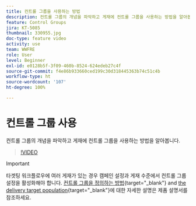 ```yaml
---
title: 컨트롤 그룹을 사용하는 방법
description: 컨트롤 그룹의 개념을 파악하고 게재에 컨트롤 그룹을 사용하는 방법을 알아봅니다.
feature: Control Groups
jira: KT-5085
thumbnail: 330955.jpg
doc-type: feature video
activity: use
team: WWFRE
role: User
level: Beginner
exl-id: e0128b5f-3f09-460b-8524-624edeb27c4f
source-git-commit: f4e86b933660ced199c30d318445363b74c51c4b
workflow-type: ht
source-wordcount: '107'
ht-degree: 100%

---
```


# 컨트롤 그룹 사용

컨트롤 그룹의 개념을 파악하고 게재에 컨트롤 그룹을 사용하는 방법을 알아봅니다.

>[!VIDEO](https://video.tv.adobe.com/v/330955?quality=12&learn=on)

>[!IMPORTANT]
>타겟팅 워크플로우에 여러 게재가 있는 경우 캠페인 설정과 게재 수준에서 컨트롤 그룹 설정을 활성화해야 합니다.
>[컨트롤 그룹을 정의하는 방법](https://experienceleague.adobe.com/docs/campaign-classic/using/orchestrating-campaigns/orchestrate-campaigns/marketing-campaign-target.html?lang=ko#defining-a-control-group){target="_blank"} and [the delivery target population](https://experienceleague.adobe.com/docs/campaign-classic/using/sending-messages/key-steps-when-creating-a-delivery/steps-defining-the-target-population.html?lang=ko){target="_blank"}에 대한 자세한 설명은 제품 설명서를 참조하세요.
